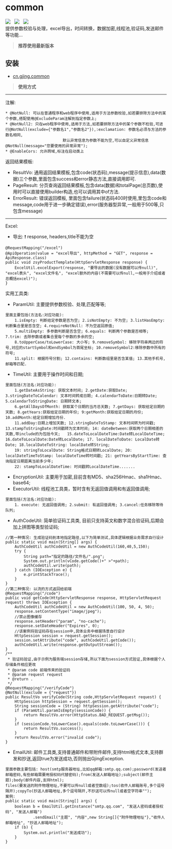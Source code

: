 # common
![](https://img.shields.io/badge/version-1.1.7-green.svg) &nbsp; ![](https://img.shields.io/badge/author-Gjing-green.svg) &nbsp;
 ![](https://img.shields.io/badge/builder-success-green.svg)   
 提供参数校验与处理，excel导出，时间转换，数据加密,线程池,验证码,发送邮件等功能...
 > **推荐使用最新版本**    
 
**安装**
---
* <a href="https://mvnrepository.com/artifact/cn.gjing/common/" title="公用组件包">cn.gjing.common</a>
> **使用方式**
---
注解:
```
* @NotNull: 可以在普通程序和web程序中使用,适用于方法参数校验,如若要排除方法中的某个参数,搭配使用@ExcludeParam注解到指定参数上;
* @NotNull2: 只在web程序中使用,适用于方法,如若要排除方法中的某个参数不检验,可进行@NotNull(exclude={"参数名1","参数名2"}),:exclamation: 参数名必须与方法的参数名相同,   
                         默认异常信息为参数不能为空,可以自定义异常信息@NotNull(message="您要使用的异常异常");   
* @EnableCors: 允许跨域,标注在启动类上
```  
返回结果模板:   
* ResultVo: 通用返回结果模板,包含code(状态码),message(提示信息),data(数据)三个参数,里面包含success和error静态方法,直接调用即可.
* PageResult: 分页查询返回结果模板,包含data(数据)和totalPage(总页数),使用时可以直接使用builder构造,也可以调用其中of方法.
* ErrorResult: 错误返回模板, 里面包含failure(状态码400时使用,里包含code和message,code用于进一步确定错误),error(服务器型异常,一般用于500等,只包含message)
---
Excel:   
* 导出: :exclamation: response, headers,title不能为空 
```
@RequestMapping("/excel")
@ApiOperation(value = "excel导出", httpMethod = "GET", response = ApiResponse.class)
public void zsyProductTemplate(HttpServletResponse response) {
    ExcelUtil.excelExport(response, "要导出的数据(没有数据可以传null)", "excel表头", "excel文件名", "excel额外的内容(不需要可以传null,一般用于介绍或者总概括excel)");
}
```
实用工具类:   
* ParamUtil: 主要提供参数校验、处理,匹配等等;
```
里面主要包括(方法名:对应功能): 
    1.isEmpty: 判断给定参数是否为空; 2.isNotEmpty: 不为空; 3.listHasEmpty: 判断集合里是否含空; 4.requireNotNull: 不为空返回原值;   
    5.multiEmpty: 多参数判断是否含空; 6.equals: 判断两个参数是否相等; 7.trim: 去除参数或者集合里每个参数的多余的空;   
    8.toUpperCase/toLowerCase: 大小写; 9.removeSymbol: 移除字符串两边的符号,对应的startSymbol和endSymbol为首尾坐标; 10.removeSymbol2:移除参数中所有的符号;   
    11.split: 根据符号分割; 12.contains: 判断数组里是否含某值; 13.其他手机号,邮箱等匹配.
```
* TimeUtil: 主要用于操作时间和日期;
```
里面包括(方法名:对应功能):
    1.getDateAsString: 获取文本时间; 2.getDate:获取Date; 3.stringDateToCalendar: 文本时间转成日期; 4.calendarToDate:日期转Date; 5.calendarToStringDate: 日期转文本;   
    6.getAllDaysOfMonth: 获取某个日期的当月总天数; 7.getDays: 获取给定日期的天数; 8.getYears:获取给定日期的年份; 9:getMonth:获取给定日期的月份; 10.addMonth:给定日期增加月份.   
    11.addDay:日期上增加天数; 12.stringDateToStamp: 文本时间转为时间戳; 13.stampToStringDate:时间戳转为文本时间; 14: dateBetween:获取两个日期相差的天数,带include的为包括今天;   15.dateToLocalDateTime:Date转LocalDateTime; 16.dateToLocalDate:Date转LocalDate; 17. localDateToDate: LocalDate转Date; 18.localDateToString: localDate转String;   
    19: stringToLocalDate: String格式日期转LocalDate; 20: localDateTimeToStamp: localDateTime转时间戳; 21: getYearsByStartTime: 查询指定日期距离当前多少年;   
    22: stampToLocalDateTime: 时间戳转LocalDateTime.......
```
* EncryptionUtil: 主要用于加密,目前含有MD5、sha256Hmac、sha1Hmac、base64;
* ExecutorUtil: 线程池工具类，暂时含有无返回值调用和有返回值调用;
```
里面包括(方法名:对应功能):
    1. execute: 无返回值调用; 2.submit: 有返回值调用; 3.cancel:任务移除等待队列;
```
* AuthCodeUtil: 简单验证码工具类, 目前只支持英文和数字混合验证码,后期会加上拼图等类型验证码;
```
//第一种情况: 生成验证码到本地指定路径,以下为简单测试,具体逻辑根据业务需求自行设计
public static void main(String[] args) {
    AuthCodeUtil authCodeUtil = new AuthCodeUtil(160,40,5,150);
    try {
        String path="指定的路径/文件名/".png";
        System.out.println(vCode.getCode()+" >"+path);
        authCodeUtil.write(path);
    } catch (IOException e) {
        e.printStackTrace();
    }
}
//第二种情况: 以流的方式返回给前端
@RequestMapping("/code")
public void getCode(HttpServletResponse response, HttpServletRequest request) throws IOException {
    AuthCodeUtil authCodeUtil = new AuthCodeUtil(100, 50, 4, 50);
    response.setContentType("image/jpeg");
    //禁止图像缓存
    response.setHeader("param", "no-cache");
    response.setDateHeader("Expires", 0);
    //该案例将验证码存在session中,具体业务中根据场景自行设计
    HttpSession session = request.getSession();
    session.setAttribute("code", authCodeUtil.getCode());
    authCodeUtil.write(response.getOutputStream());
}
/**
 * 验证码验证,由于示例为服务端session存储,所以下面为session方式验证,具体根据个人存储条件相应更改
 * @param code 前端传来的验证码
 * @param request request
 * @return .
 */
@RequestMapping("/verifyCode")
@NotNull(exclude = {"request"})
public ResultVo verifyCode(String code,HttpServletRequest request) {
    HttpSession httpSession = request.getSession();
    String sessionCode = (String) httpSession.getAttribute("code");
    if (ParamUtil.paramIsEmpty(sessionCode)) {
        return ResultVo.error(HttpStatus.BAD_REQUEST.getMsg());
    }
    if (sessionCode.toLowerCase().equals(code.toLowerCase())) {
        return ResultVo.success();
    }
    return ResultVo.error("invalid code");
}
```
* EmailUtil: 邮件工具类,支持普通邮件和带附件邮件,支持html格式文本,支持群发和抄送,返回true为发送成功,否则抛出GjingException.
```
里面参数主要包括: host(smtp服务器地址,比如qq邮箱:smtp.qq.com);password(发送者邮箱密码,有些邮箱需要用授权码代替密码);from(发送人邮箱地址);subject(邮件主题);body(邮件内容,支持html);   
files(要发送的附件物理地址,不要可以传null或者空数组);tos(收件人邮箱账号,多个逗号隔开);copyTo(抄送人邮箱地址,多个逗号隔开,不抄送可以传null或者空字符串"");
案例:
public static void main(String[] args) {
    boolean b = EmailUtil.getInstance("smtp.qq.com", "发送人密码或者授权码", "发送人邮箱")
            .sendEmail("主题", "内容",new String[]{"附件物理地址"},"收件人邮箱地址", "抄送人邮箱地址");
    if (b) {
        System.out.println("发送成功");
    }
}
```